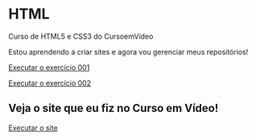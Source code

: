 # HTML
 Curso de HTML5 e CSS3 do CursoemVídeo

 Estou aprendendo a criar sites e agora vou gerenciar meus repositórios!
 
<a href="https://luiza489.github.io/HTML/ex001/index.html">Executar o exercício 001</a>

<a href="https://luiza489.github.io/HTML/ex002/index.html">Executar o exercício 002</a>

<h2>Veja o site que eu fiz no Curso em Vídeo!</h2>
<a href="https://luiza489.github.io/projeto-android/">Executar o site</a>

 
 
